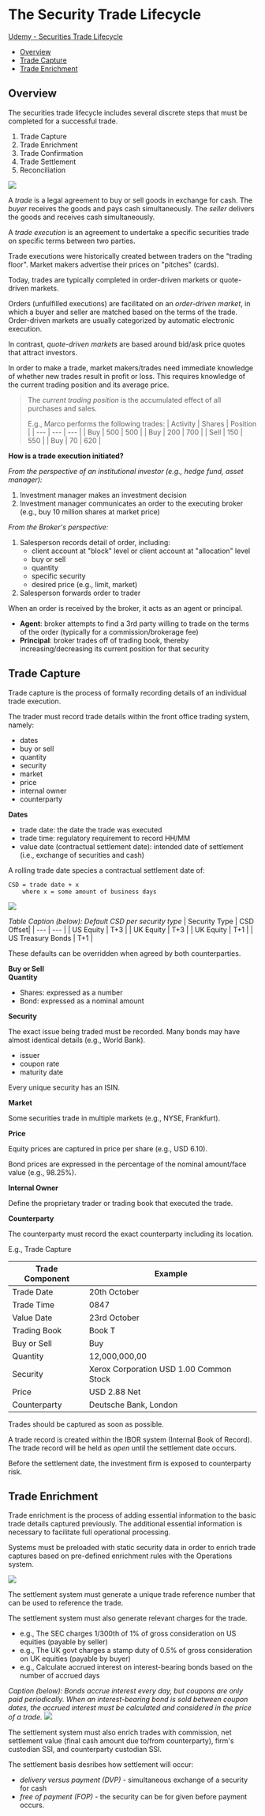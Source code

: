 # The Security Trade Lifecycle

[Udemy - Securities Trade Lifecycle](https://www.udemy.com/course/the-securities-trade-lifecycle/)

- [Overview](#overview)
- [Trade Capture](#trade-capture)
- [Trade Enrichment](#trade-enrichment)

## Overview

The securities trade lifecycle includes several discrete steps that must be completed for a successful trade.
1. Trade Capture
2. Trade Enrichment
3. Trade Confirmation
4. Trade Settlement
5. Reconciliation

<img src="./static/lifecycle.png" />


A *trade* is a legal agreement to buy or sell goods in exchange for cash. The *buyer* receives the goods and pays cash simultaneously. The *seller* delivers the goods and receives cash simultaneously.

A *trade execution* is an agreement to undertake a specific securities trade on specific terms between two parties.

Trade executions were historically created between traders on the "trading floor". Market makers advertise their prices on "pitches" (cards).

Today, trades are typically completed in order-driven markets or quote-driven markets.

Orders (unfulfilled executions) are facilitated on an *order-driven market*, in which a buyer and seller are matched based on the terms of the trade. Order-driven markets are usually categorized by automatic electronic execution.

In contrast, *quote-driven markets* are based around bid/ask price quotes that attract investors.

In order to make a trade, market makers/trades need immediate knowledge of whether new trades result in profit or loss. This requires knowledge of the current trading position and its average price.

> The *current trading position* is the accumulated effect of all purchases and sales. 
>
> E.g., Marco performs the following trades:
> | Activity | Shares | Position |
> | --- | --- | --- |
> | Buy | 500 | 500 |
> | Buy | 200 | 700 |
> | Sell | 150 | 550 |
> | Buy | 70 | 620 |

**How is a trade execution initiated?**

*From the perspective of an institutional investor (e.g., hedge fund, asset manager):*
1. Investment manager makes an investment decision
2. Investment manager communicates an order to the executing broker (e.g., buy 10 million shares at market price)

*From the Broker's perspective:*
1. Salesperson records detail of order, including:
    - client account at "block" level or client account at "allocation" level
    - buy or sell
    - quantity
    - specific security
    - desired price (e.g., limit, market)
2. Salesperson forwards order to trader

When an order is received by the broker, it acts as an agent or principal.
- **Agent**: broker attempts to find a 3rd party willing to trade on the terms of the order (typically for a commission/brokerage fee)
- **Principal**: broker trades off of trading book, thereby increasing/decreasing its current position for that security

## Trade Capture

Trade capture is the process of formally recording details of an individual trade execution.

The trader must record trade details within the front office trading system, namely:
- dates
- buy or sell
- quantity
- security
- market
- price
- internal owner
- counterparty

**Dates**

- trade date: the date the trade was executed
- trade time: regulatory requirement to record HH/MM
- value date (contractual settlement date): intended date of settlement (i.e., exchange of securities and cash)

A rolling trade date species a contractual settlement date of:
```
CSD = trade date + x    
    where x = some amount of business days
```

<img src="./static/trade_date.png" />

*Table Caption (below): Default CSD per security type*
| Security Type | CSD Offset|
| --- | --- |
| US Equity | T+3 |
| UK Equity | T+3 |
| UK Equity | T+1 |
| US Treasury Bonds | T+1 |

These defaults can be overridden when agreed by both counterparties.

**Buy or Sell**  
**Quantity**
- Shares: expressed as a number
- Bond: expressed as a nominal amount

**Security**

The exact issue being traded must be recorded. Many bonds may have almost identical details (e.g., World Bank).
- issuer
- coupon rate
- maturity date

Every unique security has an ISIN.

**Market**

Some securities trade in multiple markets (e.g., NYSE, Frankfurt).

**Price**

Equity prices are captured in price per share (e.g., USD 6.10).

Bond prices are expressed in the percentage of the nominal amount/face value (e.g., 98.25%).

**Internal Owner**

Define the proprietary trader or trading book that executed the trade.

**Counterparty**

The counterparty must record the exact counterparty including its location.

E.g., Trade Capture

| Trade Component | Example |
| --- | --- |
| Trade Date | 20th October |
| Trade Time | 0847 |
| Value Date | 23rd October |
| Trading Book | Book T |
| Buy or Sell | Buy |
| Quantity | 12,000,000,00 |
| Security | Xerox Corporation USD 1.00 Common Stock |
| Price | USD 2.88 Net |
| Counterparty | Deutsche Bank, London |

Trades should be captured as soon as possible.

A trade record is created within the IBOR system (Internal Book of Record). The trade record will be held as *open* until the settlement date occurs.

Before the settlement date, the investment firm is exposed to counterparty risk.

## Trade Enrichment

Trade enrichment is the process of adding essential information to the basic trade details captured previously. The additional essential information is necessary to facilitate full operational processing.

Systems must be preloaded with static security data in order to enrich trade captures based on pre-defined enrichment rules with the Operations system.

<img src="./static/trade_enrichment.png" />

The settlement system must generate a unique trade reference number that can be used to reference the trade.

The settlement system must also generate relevant charges for the trade.
- e.g., The SEC charges 1/300th of 1% of gross consideration on US equities (payable by seller)
- e.g., The UK govt charges a stamp duty of 0.5% of gross consideration on UK equities (payable by buyer)
- e.g., Calculate accrued interest on interest-bearing bonds based on the number of accrued days

*Caption (below): Bonds accrue interest every day, but coupons are only paid periodically. When an interest-bearing bond is sold between coupon dates, the accrued interest must be calculated and considered in the price of a trade.*
<img src="./static/bond_accrued_interest.png" />

The settlement system must also enrich trades with commission, net settlement value (final cash amount due to/from counterparty), firm's custodian SSI, and counterparty custodian SSI.

The settlement basis desribes how settlement will occur:
- *delivery versus payment (DVP)* - simultaneous exchange of a security for cash
- *free of payment (FOP)* - the security can be for given before payment occurs.
